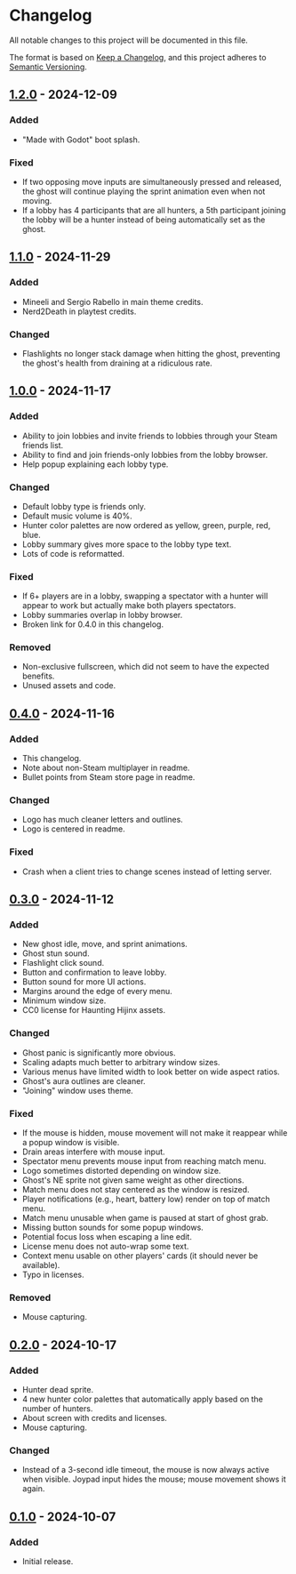 # Changelog

All notable changes to this project will be documented in this file.

The format is based on [Keep a Changelog](https://keepachangelog.com/en/1.1.0/),
and this project adheres to [Semantic Versioning](https://semver.org/spec/v2.0.0.html).

## [1.2.0] - 2024-12-09

### Added

- "Made with Godot" boot splash.

### Fixed

- If two opposing move inputs are simultaneously pressed and released, the ghost will continue playing the sprint animation even when not moving.
- If a lobby has 4 participants that are all hunters, a 5th participant joining the lobby will be a hunter instead of being automatically set as the ghost.

## [1.1.0] - 2024-11-29

### Added

- Mineeli and Sergio Rabello in main theme credits.
- Nerd2Death in playtest credits.

### Changed

- Flashlights no longer stack damage when hitting the ghost, preventing the ghost's health from draining at a ridiculous rate.

## [1.0.0] - 2024-11-17

### Added

- Ability to join lobbies and invite friends to lobbies through your Steam friends list.
- Ability to find and join friends-only lobbies from the lobby browser.
- Help popup explaining each lobby type.

### Changed

- Default lobby type is friends only.
- Default music volume is 40%.
- Hunter color palettes are now ordered as yellow, green, purple, red, blue.
- Lobby summary gives more space to the lobby type text.
- Lots of code is reformatted.

### Fixed

- If 6+ players are in a lobby, swapping a spectator with a hunter will appear to work but actually make both players spectators.
- Lobby summaries overlap in lobby browser.
- Broken link for 0.4.0 in this changelog.

### Removed

- Non-exclusive fullscreen, which did not seem to have the expected benefits.
- Unused assets and code.

## [0.4.0] - 2024-11-16

### Added

- This changelog.
- Note about non-Steam multiplayer in readme.
- Bullet points from Steam store page in readme.

### Changed

- Logo has much cleaner letters and outlines.
- Logo is centered in readme.

### Fixed

- Crash when a client tries to change scenes instead of letting server.

## [0.3.0] - 2024-11-12

### Added

- New ghost idle, move, and sprint animations.
- Ghost stun sound.
- Flashlight click sound.
- Button and confirmation to leave lobby.
- Button sound for more UI actions.
- Margins around the edge of every menu.
- Minimum window size.
- CC0 license for Haunting Hijinx assets.

### Changed

- Ghost panic is significantly more obvious.
- Scaling adapts much better to arbitrary window sizes.
- Various menus have limited width to look better on wide aspect ratios.
- Ghost's aura outlines are cleaner.
- "Joining" window uses theme.

### Fixed

- If the mouse is hidden, mouse movement will not make it reappear while a popup window is visible.
- Drain areas interfere with mouse input.
- Spectator menu prevents mouse input from reaching match menu.
- Logo sometimes distorted depending on window size.
- Ghost's NE sprite not given same weight as other directions.
- Match menu does not stay centered as the window is resized.
- Player notifications (e.g., heart, battery low) render on top of match menu.
- Match menu unusable when game is paused at start of ghost grab.
- Missing button sounds for some popup windows.
- Potential focus loss when escaping a line edit.
- License menu does not auto-wrap some text.
- Context menu usable on other players' cards (it should never be available).
- Typo in licenses.

### Removed

- Mouse capturing.

## [0.2.0] - 2024-10-17

### Added

- Hunter dead sprite.
- 4 new hunter color palettes that automatically apply based on the number of hunters.
- About screen with credits and licenses.
- Mouse capturing.

### Changed

- Instead of a 3-second idle timeout, the mouse is now always active when visible. Joypad input hides the mouse; mouse movement shows it again.

## [0.1.0] - 2024-10-07

### Added

- Initial release.

[1.2.0]: https://github.com/zibetnu/haunting-hijinx/compare/1.1.0...1.2.0
[1.1.0]: https://github.com/zibetnu/haunting-hijinx/compare/1.0.0...1.1.0
[1.0.0]: https://github.com/zibetnu/haunting-hijinx/compare/0.4.0...1.0.0
[0.4.0]: https://github.com/zibetnu/haunting-hijinx/compare/0.3.0...0.4.0
[0.3.0]: https://github.com/zibetnu/haunting-hijinx/compare/0.2.0...0.3.0
[0.2.0]: https://github.com/zibetnu/haunting-hijinx/compare/0.1.0...0.2.0
[0.1.0]: https://github.com/zibetnu/haunting-hijinx/releases/tag/0.1.0
